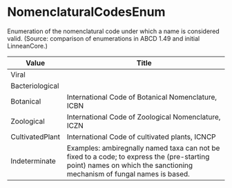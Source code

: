 # NomenclaturalCodesEnum

Enumeration of the nomenclatural code under which a name is considered valid. (Source: comparison of enumerations in ABCD 1.49 and initial LinneanCore.)

Value | Title
-|-
Viral |
Bacteriological |
Botanical | International Code of Botanical Nomenclature, ICBN
Zoological | International Code of Zoological Nomenclature, ICZN
CultivatedPlant | International Code of cultivated plants, ICNCP
Indeterminate | Examples: ambiregnally named taxa can not be fixed to a code; to express the (pre-starting point) names on which the sanctioning mechanism of fungal names is based.
